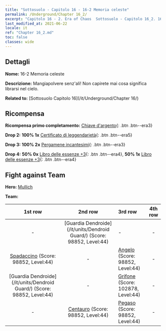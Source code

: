 ```yaml
---
title: "Sottosuolo - Capitolo 16 - 16-2 Memoria celeste"
permalink: /Underground/Chapter 16_2/
excerpt: "Capitolo 16 - 2. Era of Chaos  Sottosuolo - Capitolo 16_2. 16-2 Memoria celeste"
last_modified_at: 2021-06-22
locale: it
ref: "Chapter 16_2.md"
toc: false
classes: wide
---
```


## Dettagli

 **Nome:** 16-2 Memoria celeste

 **Descrizione:** Mangiapolvere senz'ali! Non capirete mai cosa significa librarsi nel cielo.

 **Related to:** [Sottosuolo Capitolo 16](/it/Underground/Chapter 16/)

## Ricompensa

 **Ricompensa primo completamento:** [Chiave d'argento](/ItemsIT/con_693/){: .btn .btn--era3}

 **Drop 2:** **100% 1x** [Certificato di leggendarietà](/ItemsIT/mat_67/){: .btn .btn--era5}

 **Drop 3:** **100% 2x** [Pergamene incantesimi](/ItemsIT/con_694/){: .btn .btn--era3}

 **Drop 4:** **50% 0x** [Libro delle essenze +3](/ItemsIT/mat_60/){: .btn .btn--era4}, **50% 1x** [Libro delle essenze +3](/ItemsIT/mat_60/){: .btn .btn--era4}


## Fight against Team
 **Hero:** [Mullich](/it/heroes/Mullich/)

 **Team:**


  | 1st row | 2nd row | 3rd row | 4th row |
  |:----:|:----:|:----|:----:|
  | - | [Guardia Dendroide](/it/units/Dendroid Guard/) (Score: 98852, Level:44)  | - | - |
  | [Spadaccino](/it/units/Swordsman/) (Score: 98852, Level:44)  | - | [Angelo](/it/units/Angel/) (Score: 98852, Level:44)  | - |
  | [Guardia Dendroide](/it/units/Dendroid Guard/) (Score: 98852, Level:44)  | - | [Grifone](/it/units/Griffin/) (Score: 102878, Level:44)  | - |
  | - | [Centauro](/it/units/Centaur/) (Score: 98852, Level:44)  | [Pegaso](/it/units/Pegasus/) (Score: 98852, Level:44)  | - |


